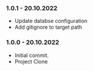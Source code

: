 ### 1.0.1 - 20.10.2022
* Update databse configuration
* Add gitignore to target path

### 1.0.0 - 20.10.2022
* Initial commit.
* Project Clone 